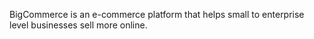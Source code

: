 BigCommerce is an e-commerce platform that helps small to enterprise level businesses sell more online.